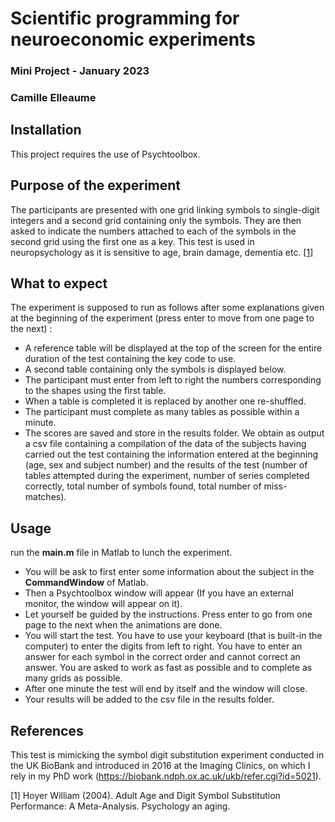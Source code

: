 
# __Scientific programming for neuroeconomic experiments__   
### __Mini Project - January 2023__  
### __Camille Elleaume__

## Installation
 
This project requires the use of Psychtoolbox.

## Purpose of the experiment

The participants are presented with one grid linking symbols to single-digit integers and a second grid containing only the symbols. They are then asked to indicate the numbers attached to each of the symbols in the second grid using the first one as a key. This test is used in neuropsychology as it is sensitive to age, brain damage, dementia etc. [[1]](#1)

## What to expect
The experiment is supposed to run as follows after some explanations given at the beginning of the experiment (press enter to move from one page to the next) :
- A reference table will be displayed at the top of the screen for the entire duration of the test containing the key code to use.
- A second table containing only the symbols is displayed below.  
- The participant must enter from left to right the numbers corresponding to the shapes using the first table.  
- When a table is completed it is replaced by another one re-shuffled.  
- The participant must complete as many tables as possible within a minute. 
- The scores are saved and store in the results folder. We obtain as output a csv file containing a compilation of the data of the subjects having carried out the test containing the information entered at the beginning (age, sex and subject number) and the results of the test (number of tables attempted during the experiment, number of series completed correctly, total number of symbols found, total number of miss-matches).

## Usage

run the __main.m__ file in Matlab to lunch the experiment.

- You will be ask to first enter some information about the subject in the __CommandWindow__ of Matlab.
- Then a Psychtoolbox window will appear (If you have an external monitor, the window will appear on it).
- Let yourself be guided by the instructions. Press enter to go from one page to the next when the animations are done.
- You will start the test. You have to use your keyboard (that is built-in the computer) to enter the digits from left to right. You have to enter an answer for each symbol in the correct order and cannot correct an answer. You are asked to work as fast as possible and to complete as many grids as possible. 
- After one minute the test will end by itself and the window will close. 
- Your results will be added to the csv file in the results folder.

## References

This test is mimicking the symbol digit substitution experiment conducted in the UK BioBank and introduced in 2016 at the Imaging Clinics, on which I rely in my PhD work (https://biobank.ndph.ox.ac.uk/ukb/refer.cgi?id=5021). 

<a id="1">[1]</a> 
Hoyer William (2004). 
Adult Age and Digit Symbol Substitution Performance: A Meta-Analysis.
Psychology an aging.
